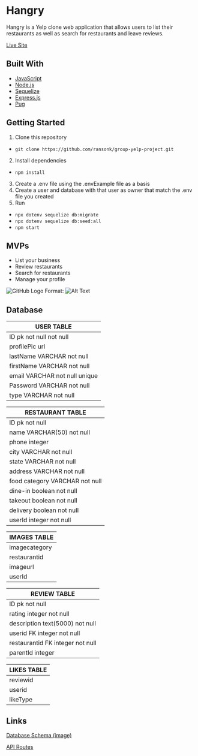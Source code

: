 
# Hangry

Hangry is a Yelp clone web application that allows users to list their restaurants as well as search for restaurants and leave reviews.

[Live Site](https://hangry-yelp-clone.herokuapp.com/)




## Built With

* [JavaScript](https://www.javascript.com/)
* [Node.js]()
* [Sequelize]()
* [Express.js](https://expressjs.com/)
* [Pug](https://pugjs.org/api/getting-started.html)


## Getting Started

1. Clone this repository
* `git clone https://github.com/ransonk/group-yelp-project.git`
2. Install dependencies
* `npm install`
3. Create a .env file using the .envExample file as a basis
4. Create a user and database with that user as owner that match the .env file you created
5. Run
* `npx dotenv sequelize db:migrate`
* `npx dotenv sequelize db:seed:all`
* `npm start`


## MVPs
* List your business
* Review restaurants
* Search for restaurants
* Manage your profile

![GitHub Logo](/documentation/images/logo.png)
Format: ![Alt Text](url)


## Database


| USER TABLE |
| ---------  |
| ID  pk not null not null   |
| profilePic url  |
| lastName  VARCHAR not null|
| firstName VARCHAR not null|
| email  VARCHAR  not null unique |
| Password  VARCHAR not null|
| type VARCHAR not null |



| RESTAURANT TABLE  |
|-------------------|
| ID pk not null    |
| name  VARCHAR(50) not null |
| phone integer            |
| city VARCHAR not null  |
| state VARCHAR not null    |
| address VARCHAR not null |
| food category VARCHAR not null |
| dine-in boolean not null|
| takeout boolean not null |
| delivery boolean not null |
| userId integer not null |



| IMAGES TABLE |
|--------------|
| imagecategory|
| restaurantid |
| imageurl     |
| userId      |



| REVIEW TABLE |
|--------------|
| ID pk not null |
| rating integer not null|
| description text(5000) not null |
| userid FK integer not null    |
| restaurantid FK integer not null |
| parentId integer |



| LIKES TABLE |
|-------------|
| reviewid |
| userid |
| likeType |



## Links

[Database Schema (image)](/documentation/DBschema.png)

[API Routes](/documentation/apiRoutes.md)
